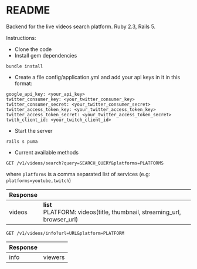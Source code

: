 # README

Backend for the live videos search platform. 
Ruby 2.3, Rails 5.

Instructions:

* Clone the code
* Install gem dependencies
```
bundle install
```
* Create a file config/application.yml and add your api keys in it in this format:
```
google_api_key: <your_api_key>
twitter_consumer_key: <your_twitter_consumer_key>
twitter_consumer_secret: <your_twitter_consumer_secret>
twitter_access_token_key: <your_twitter_access_token_key>
twitter_access_token_secret: <your_twitter_access_token_secret>
twith_client_id: <your_twitch_client_id>
```
* Start the server 
```
rails s puma
```
* Current available methods  
```
GET /v1/videos/search?query=SEARCH_QUERY&platforms=PLATFORMS
```
where ```platforms``` is a comma separated list of services (e.g: ```platforms=youtube,twitch```)

| Response      |                                                                  | 
| ------------- |:-----------------------------------------------------------------| 
| videos        | **list**<br />PLATFORM: videos(title, thumbnail, streaming_url, browser_url) |

```
GET /v1/videos/info?url=URL&platform=PLATFORM
```

| Response      |                                                                  | 
| ------------- |:-----------------------------------------------------------------| 
| info        | viewers |